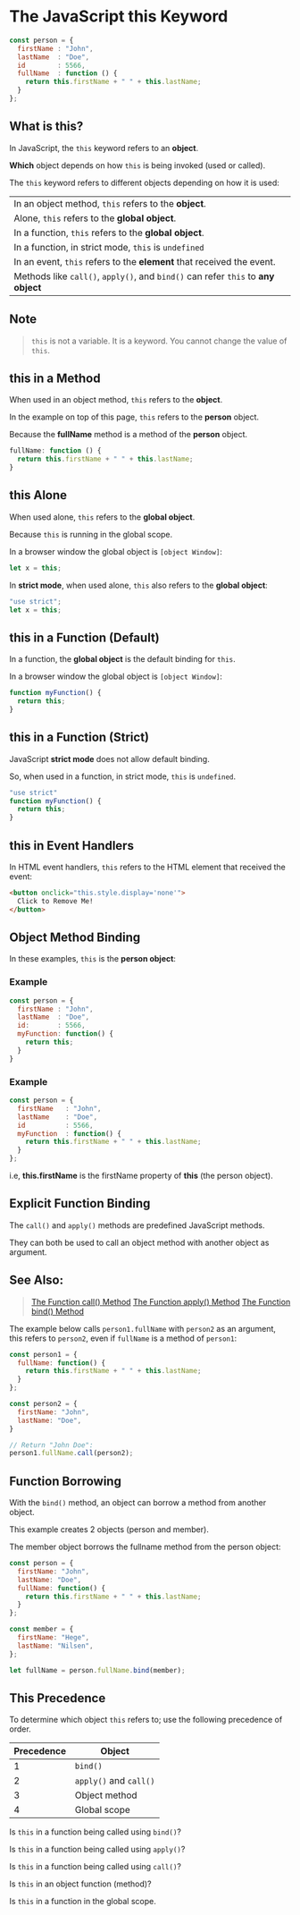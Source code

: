 # The JavaScript **this** Keyword

```javascript
const person = {
  firstName : "John",
  lastName  : "Doe",
  id        : 5566,
  fullName  : function () {
    return this.firstName + " " + this.lastName;
  }
};
```

## What is **this**?

In JavaScript, the `this` keyword refers to an **object**.

**Which** object depends on how `this` is being invoked (used or called).

The `this` keyword refers to different objects depending on how it is used:

|                                                                                   |
| --------------------------------------------------------------------------------- |
| In an object method, `this` refers to the **object**.                             |
| Alone, `this` refers to the **global object**.                                    |
| In a function, `this` refers to the **global object**.                            |
| In a function, in strict mode, `this` is `undefined`                              |
| In an event, `this` refers to the **element** that received the event.            |
| Methods like `call()`, `apply()`, and `bind()` can refer `this` to **any object** |

## Note

> `this` is not a variable. It is a keyword. You cannot change the value of `this`.

## **this** in a Method

When used in an object method, `this` refers to the **object**.

In the example on top of this page, `this` refers to the **person** object.

Because the **fullName** method is a method of the **person** object.

```javascript
fullName: function () {
  return this.firstName + " " + this.lastName;
}
```

## **this** Alone

When used alone, `this` refers to the **global object**.

Because `this` is running in the global scope.

In a browser window the global object is `[object Window]`:

```javascript
let x = this;
```

In **strict mode**, when used alone, `this` also refers to the **global object**:

```javascript
"use strict";
let x = this;
```

## **this** in a Function (Default)

In a function, the **global object** is the default binding for `this`.

In a browser window the global object is `[object Window]`:

```javascript
function myFunction() {
  return this;
}
```

## **this** in a Function (Strict)

JavaScript **strict mode** does not allow default binding.

So, when used in a function, in strict mode, `this` is `undefined`.

```javascript
"use strict"
function myFunction() {
  return this;
}
```

## **this** in Event Handlers

In HTML event handlers, `this` refers to the HTML element that received the event:

```html
<button onclick="this.style.display='none'">
  Click to Remove Me!
</button>
```

## Object Method Binding

In these examples, `this` is the **person object**:

### Example

```javascript
const person = {
  firstName : "John",
  lastName  : "Doe",
  id:       : 5566,
  myFunction: function() {
    return this;
  }
}
```

### Example

```javascript
const person = {
  firstName   : "John",
  lastName    : "Doe",
  id          : 5566,
  myFunction  : function() {
    return this.firstName + " " + this.lastName;
  }
};
```

i.e, **this.firstName** is the firstName property of **this** (the person object).

## Explicit Function Binding

The `call()` and `apply()` methods are predefined JavaScript methods.

They can both be used to call an object method with another object as argument.

## See Also:

> [The Function call() Method](https://www.w3schools.com/js/js_function_call.asp)
> [The Function apply() Method](https://www.w3schools.com/js/js_function_apply.asp)
> [The Function bind() Method](https://www.w3schools.com/js/js_function_bind.asp)

The example below calls `person1.fullName` with `person2` as an argument, this refers to `person2`, even if `fullName` is a method of `person1`:


```javascript
const person1 = {
  fullName: function() {
    return this.firstName + " " + this.lastName;
  }
};

const person2 = {
  firstName: "John",
  lastName: "Doe",
}

// Return "John Doe":
person1.fullName.call(person2);
```

## Function Borrowing

With the `bind()` method, an object can borrow a method from another object.

This example creates 2 objects (person and member).

The member object borrows the fullname method from the person object:

```javascript
const person = {
  firstName: "John",
  lastName: "Doe",
  fullName: function() {
    return this.firstName + " " + this.lastName;
  }
};

const member = {
  firstName: "Hege",
  lastName: "Nilsen",
};

let fullName = person.fullName.bind(member);
```

## **This** Precedence

To determine which object `this` refers to; use the following precedence of order.

| Precedence | Object                 |
| ---------- | ---------------------- |
| 1          | `bind()`               |
| 2          | `apply()` and `call()` |
| 3          | Object method          |
| 4          | Global scope           |

Is `this` in a function being called using `bind()`?

Is `this` in a function being called using `apply()`?

Is `this` in a function being called using `call()`?

Is `this` in an object function (method)? 

Is `this` in a function in the global scope.